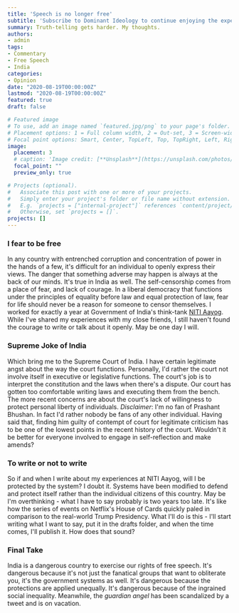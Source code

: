 ```yaml
---
title: 'Speech is no longer free'
subtitle: 'Subscribe to Dominant Ideology to continue enjoying the experience'
summary: Truth-telling gets harder. My thoughts.
authors:
- admin
tags:
- Commentary
- Free Speech
- India
categories:
- Opinion
date: "2020-08-19T00:00:00Z"
lastmod: "2020-08-19T00:00:00Z"
featured: true
draft: false

# Featured image
# To use, add an image named `featured.jpg/png` to your page's folder.
# Placement options: 1 = Full column width, 2 = Out-set, 3 = Screen-width
# Focal point options: Smart, Center, TopLeft, Top, TopRight, Left, Right, BottomLeft, Bottom, BottomRight
image:
  placement: 3
  # caption: 'Image credit: [**Unsplash**](https://unsplash.com/photos/CpkOjOcXdUY)'
  focal_point: ""
  preview_only: true

# Projects (optional).
#   Associate this post with one or more of your projects.
#   Simply enter your project's folder or file name without extension.
#   E.g. `projects = ["internal-project"]` references `content/project/deep-learning/index.md`.
#   Otherwise, set `projects = []`.
projects: []
---
```


### I fear to be free 

In any country with entrenched corruption and concentration of power in the hands of a few, it's difficult for an individual to openly express their views. The danger that something adverse may happen is always at the back of our minds. It's true in India as well. The self-censorship comes from a place of fear, and lack of courage. In a liberal democracy that functions under the principles of equality before law and equal protection of law, fear for life should never be a reason for someone to censor themselves. I worked for exactly a year at Government of India's think-tank [NITI Aayog](http://niti.gov.in/). While I've shared my experiences with my close friends, I still haven't found the courage to write or talk about it openly. May be one day I will. 

### Supreme Joke of India 

Which bring me to the Supreme Court of India. I have certain legitimate angst about the way the court functions. Personally, I'd rather the court not involve itself in executive or legislative functions. The court's job is to interpret the constitution and the laws when there's a dispute. Our court has gotten too comfortable writing laws and executing them from the bench. The more recent concerns are about the court's lack of willingness to protect personal liberty of individuals.  _Disclaimer_: I'm no fan of Prashant Bhushan. In fact I'd rather nobody be fans of any other individual. Having said that, finding him guilty of contempt of court for legitimate criticism has to be one of the lowest points in the recent history of the court. Wouldn't it be better for everyone involved to engage in self-reflection and make amends? 

### To write or not to write

So if and when I write about my experiences at NITI Aayog, will I be protected by the system? I doubt it. Systems have been modified to defend and protect itself rather than the individual citizens of this country. May be I'm overthinking - what I have to say probably is two years too late. It's like how the series of events on Netflix's House of Cards quickly paled in comparison to the real-world Trump Presidency. What I'll do is this - I'll start writing what I want to say, put it in the drafts folder, and when the time comes, I'll publish it. How does that sound? 

### Final Take

India is a dangerous country to exercise our rights of free speech. It's dangerous because it's not just the fanatical groups that want to obliterate you, it's the government systems as well. It's dangerous because the protections are applied unequally. It's dangerous because of the ingrained social inequality. Meanwhile, the _guardian angel_ has been scandalized by a tweet and is on vacation. 






